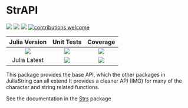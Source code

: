 # StrAPI

[pkg-url]: https://github.com/JuliaString/StrAPI.jl.git

[julia-url]:    https://github.com/JuliaLang/Julia
[julia-release]:https://img.shields.io/github/release/JuliaLang/julia.svg

[release]:      https://img.shields.io/github/release/JuliaString/StrAPI.jl.svg
[release-date]: https://img.shields.io/github/release-date/JuliaString/StrAPI.jl.svg

[license-img]:  http://img.shields.io/badge/license-MIT-brightgreen.svg?style=flat
[license-url]:  LICENSE.md

[gitter-img]:   https://badges.gitter.im/Join%20Chat.svg
[gitter-url]:   https://gitter.im/JuliaString/Lobby?utm_source=badge&utm_medium=badge&utm_campaign=pr-badge

[travis-url]:   https://travis-ci.org/JuliaString/StrAPI.jl
[travis-s-img]: https://travis-ci.org/JuliaString/StrAPI.jl.svg
[travis-m-img]: https://travis-ci.org/JuliaString/StrAPI.jl.svg?branch=master

[codecov-url]:  https://codecov.io/gh/JuliaString/StrAPI.jl
[codecov-img]:  https://codecov.io/gh/JuliaString/StrAPI.jl/branch/master/graph/badge.svg

[contrib]:    https://img.shields.io/badge/contributions-welcome-brightgreen.svg?style=flat

[![][release]][pkg-url] [![][release-date]][pkg-url] [![][license-img]][license-url] [![contributions welcome][contrib]](https://github.com/JuliaString/StrAPI.jl/issues)

| **Julia Version** | **Unit Tests** | **Coverage** |
|:------------------:|:------------------:|:---------------------:|
| [![][julia-release]][julia-url] | [![][travis-s-img]][travis-url] | [![][codecov-img]][codecov-url]
| Julia Latest | [![][travis-m-img]][travis-url] | [![][codecov-img]][codecov-url]

This package provides the base API, which the other packages in JuliaString can all extend
It provides a cleaner API (IMO) for many of the character and string related functions.

See the documentation in the [Strs](https://github.com/JuliaString/Strs.jl) package
